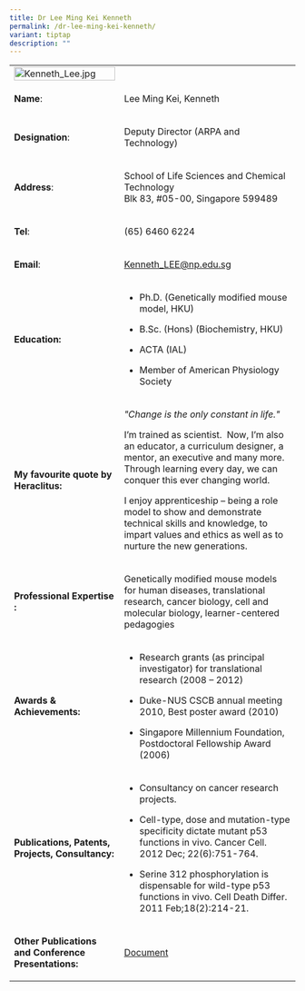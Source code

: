 ```yaml
---
title: Dr Lee Ming Kei Kenneth
permalink: /dr-lee-ming-kei-kenneth/
variant: tiptap
description: ""
---
```

<table>
<tbody>
<tr>
<td rowspan="1" colspan="1">
<div class="isomer-image-wrapper">
<img style="width: 100%" height="auto" width="100%" alt="Kenneth_Lee.jpg" src="https://graduation.np.edu.sg/staffdirectory/lsct/PublishingImages/Kenneth_Lee.jpg">
</div>
</td>
<td rowspan="1" colspan="1">
<p></p>
</td>
</tr>
<tr>
<td rowspan="1" colspan="1">
<p><strong>Name</strong>:&nbsp;&nbsp;&nbsp;&nbsp;&nbsp;&nbsp;&nbsp;&nbsp;&nbsp;&nbsp;&nbsp;&nbsp;&nbsp;&nbsp;&nbsp;&nbsp;&nbsp;&nbsp;&nbsp;&nbsp;&nbsp;&nbsp;&nbsp;&nbsp;&nbsp;</p>
</td>
<td rowspan="1" colspan="1">
<p>​Lee Ming Kei, Kenneth</p>
</td>
</tr>
<tr>
<td rowspan="1" colspan="1">
<p>​<strong>Designation</strong>:</p>
</td>
<td rowspan="1" colspan="1">
<p>​​Deputy Director (ARPA and Technology)​</p>
</td>
</tr>
<tr>
<td rowspan="1" colspan="1">
<p><strong>Address</strong>: ​</p>
</td>
<td rowspan="1" colspan="1">
<p>School of Life Sciences and Chemical Technology
<br>Blk 83, #05-00, Singapore 599489​</p>
</td>
</tr>
<tr>
<td rowspan="1" colspan="1">
<p><strong>Tel</strong>: &nbsp;&nbsp;&nbsp; ​</p>
</td>
<td rowspan="1" colspan="1">
<p>(65) 6460 6224</p>
</td>
</tr>
<tr>
<td rowspan="1" colspan="1">
<p><strong>Email</strong>: ​</p>
</td>
<td rowspan="1" colspan="1">
<p><a href="mailto:Kenneth_LEE@np.edu.sg" rel="noopener noreferrer nofollow" target="_blank">Kenneth_LEE@np.edu.sg</a>
</p>
</td>
</tr>
<tr>
<td rowspan="1" colspan="1">
<p><strong>Education:</strong>
</p>
</td>
<td rowspan="1" colspan="1">
<ul data-tight="true" class="tight">
<li>
<p>Ph.D. (Genetically modified mouse model, HKU)</p>
</li>
<li>
<p>B.Sc. (Hons) (Biochemistry, HKU)</p>
</li>
<li>
<p>​ACTA (IAL)</p>
</li>
<li>
<p>Member of American Physiology Society</p>
</li>
</ul>
</td>
</tr>
<tr>
<td rowspan="1" colspan="1">
<p><strong>My favourite quote by Heraclitus:</strong>
</p>
</td>
<td rowspan="1" colspan="1">
<p><em>"Change is the only constant in life."</em>
</p>
<p>I’m trained as scientist.&nbsp; Now, I’m also an educator, a curriculum
designer, a mentor, an executive and many more.&nbsp; Through learning
every day, we can conquer this ever changing world.</p>
<p>I enjoy apprenticeship – being a role model to show and demonstrate technical
skills and knowledge, to impart values and ethics as well as to nurture
the new generations.</p>
</td>
</tr>
<tr>
<td rowspan="1" colspan="1">
<p><strong>Professional Expertise​:</strong>
</p>
</td>
<td rowspan="1" colspan="1">
<p>Genetically modified mouse models for human diseases, translational research,
cancer biology, cell and molecular biology, learner-centered pedagogies</p>
</td>
</tr>
<tr>
<td rowspan="1" colspan="1">
<p><strong>Awards &amp; Achievements​:</strong>
</p>
</td>
<td rowspan="1" colspan="1">
<ul data-tight="true" class="tight">
<li>
<p>​Research grants (as principal investigator) for translational research
(2008 – 2012)</p>
</li>
<li>
<p>Duke-NUS CSCB annual meeting 2010, Best poster award (2010)</p>
</li>
<li>
<p>​​Singapore Millennium Foundation, Postdoctoral Fellowship Award (2006)</p>
</li>
</ul>
</td>
</tr>
<tr>
<td rowspan="1" colspan="1">
<p><strong>Publications, Patents, Projects, Consultancy:</strong>
</p>
</td>
<td rowspan="1" colspan="1">
<ul data-tight="true" class="tight">
<li>
<p>​Consultancy on cancer research projects.</p>
</li>
<li>
<p>​Cell-type, dose and mutation-type specificity dictate mutant p53 functions
in vivo. Cancer Cell. 2012 Dec; 22(6):751-764.</p>
</li>
<li>
<p>Serine 312 phosphorylation is dispensable for wild-type p53 functions
in vivo. Cell Death Differ. 2011 Feb;18(2):214-21.</p>
</li>
</ul>
</td>
</tr>
<tr>
<td rowspan="1" colspan="1">
<p><strong>Other Publications and Conference Presentations:</strong>
</p>
</td>
<td rowspan="1" colspan="1">
<p><a href="/files/LSCT/OtherPublications_Kenneth.pdf" rel="noopener noreferrer nofollow" target="_blank">Document</a>
</p>
</td>
</tr>
</tbody>
</table>
<p></p>
